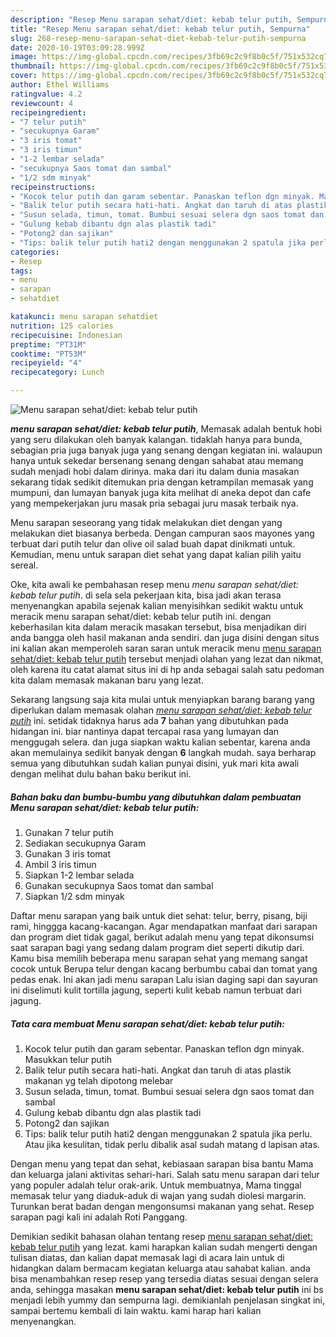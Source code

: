 ```yaml
---
description: "Resep Menu sarapan sehat/diet: kebab telur putih, Sempurna"
title: "Resep Menu sarapan sehat/diet: kebab telur putih, Sempurna"
slug: 268-resep-menu-sarapan-sehat-diet-kebab-telur-putih-sempurna
date: 2020-10-19T03:09:28.999Z
image: https://img-global.cpcdn.com/recipes/3fb69c2c9f8b0c5f/751x532cq70/menu-sarapan-sehatdiet-kebab-telur-putih-foto-resep-utama.jpg
thumbnail: https://img-global.cpcdn.com/recipes/3fb69c2c9f8b0c5f/751x532cq70/menu-sarapan-sehatdiet-kebab-telur-putih-foto-resep-utama.jpg
cover: https://img-global.cpcdn.com/recipes/3fb69c2c9f8b0c5f/751x532cq70/menu-sarapan-sehatdiet-kebab-telur-putih-foto-resep-utama.jpg
author: Ethel Williams
ratingvalue: 4.2
reviewcount: 4
recipeingredient:
- "7 telur putih"
- "secukupnya Garam"
- "3 iris tomat"
- "3 iris timun"
- "1-2 lembar selada"
- "secukupnya Saos tomat dan sambal"
- "1/2 sdm minyak"
recipeinstructions:
- "Kocok telur putih dan garam sebentar. Panaskan teflon dgn minyak. Masukkan telur putih"
- "Balik telur putih secara hati-hati. Angkat dan taruh di atas plastik makanan yg telah dipotong melebar"
- "Susun selada, timun, tomat. Bumbui sesuai selera dgn saos tomat dan sambal"
- "Gulung kebab dibantu dgn alas plastik tadi"
- "Potong2 dan sajikan"
- "Tips: balik telur putih hati2 dengan menggunakan 2 spatula jika perlu. Atau jika kesulitan, tidak perlu dibalik asal sudah matang d lapisan atas."
categories:
- Resep
tags:
- menu
- sarapan
- sehatdiet

katakunci: menu sarapan sehatdiet 
nutrition: 125 calories
recipecuisine: Indonesian
preptime: "PT31M"
cooktime: "PT53M"
recipeyield: "4"
recipecategory: Lunch

---
```



![Menu sarapan sehat/diet: kebab telur putih](https://img-global.cpcdn.com/recipes/3fb69c2c9f8b0c5f/751x532cq70/menu-sarapan-sehatdiet-kebab-telur-putih-foto-resep-utama.jpg)

<b><i>menu sarapan sehat/diet: kebab telur putih</i></b>, Memasak adalah bentuk hobi yang seru dilakukan oleh banyak kalangan. tidaklah hanya para bunda, sebagian pria juga banyak juga yang senang dengan kegiatan ini. walaupun hanya untuk sekedar bersenang senang dengan sahabat atau memang sudah menjadi hobi dalam dirinya. maka dari itu dalam dunia masakan sekarang tidak sedikit ditemukan pria dengan ketrampilan memasak yang mumpuni, dan lumayan banyak juga kita melihat di aneka depot dan cafe yang mempekerjakan juru masak pria sebagai juru masak terbaik nya.

Menu sarapan seseorang yang tidak melakukan diet dengan yang melakukan diet biasanya berbeda. Dengan campuran saos mayones yang terbuat dari putih telur dan olive oil salad buah dapat dinikmati untuk. Kemudian, menu untuk sarapan diet sehat yang dapat kalian pilih yaitu sereal.

Oke, kita awali ke pembahasan resep menu <i>menu sarapan sehat/diet: kebab telur putih</i>. di sela sela pekerjaan kita, bisa jadi akan terasa menyenangkan apabila sejenak kalian menyisihkan sedikit waktu untuk meracik menu sarapan sehat/diet: kebab telur putih ini. dengan keberhasilan kita dalam meracik masakan tersebut, bisa menjadikan diri anda bangga oleh hasil makanan anda sendiri. dan juga disini dengan situs ini kalian akan memperoleh saran saran untuk meracik menu <u>menu sarapan sehat/diet: kebab telur putih</u> tersebut menjadi olahan yang lezat dan nikmat, oleh karena itu catat alamat situs ini di hp anda sebagai salah satu pedoman kita dalam memasak makanan baru yang lezat.


Sekarang langsung saja kita mulai untuk menyiapkan barang barang yang diperlukan dalam memasak olahan <u><i>menu sarapan sehat/diet: kebab telur putih</i></u> ini. setidak tidaknya harus ada <b>7</b> bahan yang dibutuhkan pada hidangan ini. biar nantinya dapat tercapai rasa yang lumayan dan menggugah selera. dan juga siapkan waktu kalian sebentar, karena anda akan memulainya sedikit banyak dengan <b>6</b> langkah mudah. saya berharap semua yang dibutuhkan sudah kalian punyai disini, yuk mari kita awali dengan melihat dulu bahan baku berikut ini.

<!--inarticleads1-->

##### Bahan baku dan bumbu-bumbu yang dibutuhkan dalam pembuatan Menu sarapan sehat/diet: kebab telur putih:

1. Gunakan 7 telur putih
1. Sediakan secukupnya Garam
1. Gunakan 3 iris tomat
1. Ambil 3 iris timun
1. Siapkan 1-2 lembar selada
1. Gunakan secukupnya Saos tomat dan sambal
1. Siapkan 1/2 sdm minyak


Daftar menu sarapan yang baik untuk diet sehat: telur, berry, pisang, biji rami, hinggga kacang-kacangan. Agar mendapatkan manfaat dari sarapan dan program diet tidak gagal, berikut adalah menu yang tepat dikonsumsi saat sarapan bagi yang sedang dalam program diet seperti dikutip dari. Kamu bisa memilih beberapa menu sarapan sehat yang memang sangat cocok untuk Berupa telur dengan kacang berbumbu cabai dan tomat yang pedas enak. Ini akan jadi menu sarapan Lalu isian daging sapi dan sayuran ini diselimuti kulit tortilla jagung, seperti kulit kebab namun terbuat dari jagung. 

<!--inarticleads2-->

##### Tata cara membuat Menu sarapan sehat/diet: kebab telur putih:

1. Kocok telur putih dan garam sebentar. Panaskan teflon dgn minyak. Masukkan telur putih
1. Balik telur putih secara hati-hati. Angkat dan taruh di atas plastik makanan yg telah dipotong melebar
1. Susun selada, timun, tomat. Bumbui sesuai selera dgn saos tomat dan sambal
1. Gulung kebab dibantu dgn alas plastik tadi
1. Potong2 dan sajikan
1. Tips: balik telur putih hati2 dengan menggunakan 2 spatula jika perlu. Atau jika kesulitan, tidak perlu dibalik asal sudah matang d lapisan atas.


Dengan menu yang tepat dan sehat, kebiasaan sarapan bisa bantu Mama dan keluarga jalani aktivitas sehari-hari. Salah satu menu sarapan dari telur yang populer adalah telur orak-arik. Untuk membuatnya, Mama tinggal memasak telur yang diaduk-aduk di wajan yang sudah diolesi margarin. Turunkan berat badan dengan mengonsumsi makanan yang sehat. Resep sarapan pagi kali ini adalah Roti Panggang. 

Demikian sedikit bahasan olahan tentang resep <u>menu sarapan sehat/diet: kebab telur putih</u> yang lezat. kami harapkan kalian sudah mengerti dengan tulisan diatas, dan kalian dapat memasak lagi di acara lain untuk di hidangkan dalam bermacam kegiatan keluarga atau sahabat kalian. anda bisa menambahkan resep resep yang tersedia diatas sesuai dengan selera anda, sehingga masakan <b>menu sarapan sehat/diet: kebab telur putih</b> ini bs menjadi lebih yummy dan sempurna lagi. demikianlah penjelasan singkat ini, sampai bertemu kembali di lain waktu. kami harap hari kalian menyenangkan.
